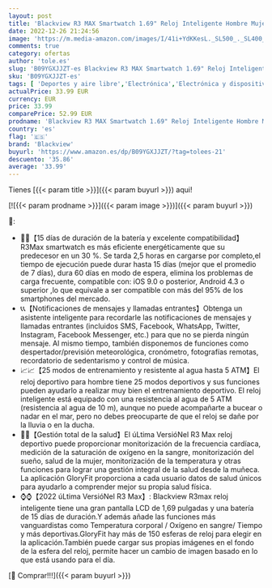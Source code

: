 ```yaml
---
layout: post
title: 'Blackview R3 MAX Smartwatch 1.69" Reloj Inteligente Hombre Mujer 25 Deportivo Modos/IP68 Impermeable/ Oxímetro Termómetro Pulsómetro Sueño Caloría Podómetro para Android iOS  2022 última versión '
date: 2022-12-26 21:24:56
image: 'https://m.media-amazon.com/images/I/41i+YdKKesL._SL500_._SL400_.jpg'
comments: true
category: ofertas
author: 'tole.es'
slug: 'B09YGXJJZT-es Blackview R3 MAX Smartwatch 1.69" Reloj Inteligente Hombre...'
sku: 'B09YGXJJZT-es'
tags: [ 'Deportes y aire libre','Electrónica','Electrónica y dispositivos para el deporte','Monitores de actividad','Smartwatches','Tecnología para vestir','android','blackview','🇪🇸', ]
actualPrice: 33.99 EUR
currency: EUR
price: 33.99
comparePrice: 52.99 EUR
prodname: 'Blackview R3 MAX Smartwatch 1.69" Reloj Inteligente Hombre Mujer 25 Deportivo Modos/IP68 Impermeable/ Oxímetro Termómetro Pulsómetro Sueño Caloría Podómetro para Android iOS  2022 última versión '
country: 'es'
flag: '🇪🇸'
brand: 'Blackview'
buyurl: 'https://www.amazon.es/dp/B09YGXJJZT/?tag=tolees-21'
descuento: '35.86'
average: '33.99'
---
```


Tienes [{{< param title >}}]({{< param buyurl >}}) aqui!

[![{{< param prodname >}}]({{< param image >}})]({{< param buyurl >}})

🔎:

- 🔋🔋【15 días de duración de la batería y excelente compatibilidad】 R3Max smartwatch es más eficiente energéticamente que su predecesor en un 30 %. Se tarda 2,5 horas en cargarse por completo,el tiempo de ejecución puede durar hasta 15 días (mejor que el promedio de 7 días), dura 60 días en modo de espera, elimina los problemas de carga frecuente, compatible con: iOS 9.0 o posterior, Android 4.3 o superior ,lo que equivale a ser compatible con más del 95% de los smartphones del mercado.
- 📞📞【Notificaciones de mensajes y llamadas entrantes】Obtenga un asistente inteligente para recordarle las notificaciones de mensajes y llamadas entrantes (incluidos SMS, Facebook, WhatsApp, Twitter, Instagram, Facebook Messenger, etc.) para que no se pierda ningún mensaje. Al mismo tiempo, también disponemos de funciones como despertador/previsión meteorológica, cronómetro, fotografías remotas, recordatorio de sedentarismo y control de música.
- 📈📈【25 modos de entrenamiento y resistente al agua hasta 5 ATM】El reloj deportivo para hombre tiene 25 modos deportivos y sus funciones pueden ayudarlo a realizar muy bien el entrenamiento deportivo. El reloj inteligente está equipado con una resistencia al agua de 5 ATM (resistencia al agua de 10 m), aunque no puede acompañarte a bucear o nadar en el mar, pero no debes preocuparte de que el reloj se dañe por la lluvia o en la ducha.
- 💝💝【Gestión total de la salud】El úLtima VersióNel R3 Max reloj deportivo puede proporcionar monitorización de la frecuencia cardíaca, medición de la saturación de oxígeno en la sangre, monitorización del sueño, salud de la mujer, monitorización de la temperatura y otras funciones para lograr una gestión integral de la salud desde la muñeca. La aplicación GloryFit proporciona a cada usuario datos de salud únicos para ayudarlo a comprender mejor su propia salud física.
- ⌚⌚【2022 úLtima VersióNel R3 Max】: Blackview R3max reloj inteligente tiene una gran pantalla LCD de 1,69 pulgadas y una batería de 15 días de duración.Y además añade las funciones más vanguardistas como Temperatura corporal / Oxígeno en sangre/ Tiempo y más deportivas.GloryFit hay más de 150 esferas de reloj para elegir en la aplicación.También puede cargar sus propias imágenes en el fondo de la esfera del reloj, permite hacer un cambio de imagen basado en lo que está usando para el día.

[🛒 Comprar!!!]({{< param buyurl >}})
